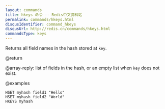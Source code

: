 ```yaml
---
layout: commands
title: hkeys 命令 -- Redis中文资料站
permalink: commands/hkeys.html
disqusIdentifier: command_hkeys
disqusUrl: http://redis.cn/commands/hkeys.html
commandsType: keys
---
```


Returns all field names in the hash stored at `key`.

@return

@array-reply: list of fields in the hash, or an empty list when `key` does
not exist.

@examples

```cli
HSET myhash field1 "Hello"
HSET myhash field2 "World"
HKEYS myhash
```
